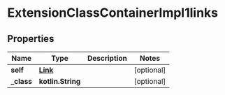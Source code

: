 
# ExtensionClassContainerImpl1links

## Properties
Name | Type | Description | Notes
------------ | ------------- | ------------- | -------------
**self** | [**Link**](Link.md) |  |  [optional]
**_class** | **kotlin.String** |  |  [optional]



